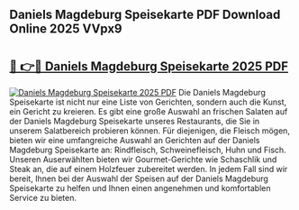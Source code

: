 ## Daniels Magdeburg Speisekarte PDF Download Online 2025 VVpx9

# <h2><a href="http://gc68cme.nevu.top/?p=Daniels+Magdeburg+Speisekarte">🔗 👉🔴 Daniels Magdeburg Speisekarte 2025 PDF</a></h2>

[![Daniels Magdeburg Speisekarte 2025 PDF](https://i.imgur.com/dBaPXMq.png)](http://gc68cme.nevu.top/?p=Daniels+Magdeburg+Speisekarte)
Die Daniels Magdeburg Speisekarte ist nicht nur eine Liste von Gerichten, sondern auch die Kunst, ein Gericht zu kreieren. Es gibt eine große Auswahl an frischen Salaten auf der Daniels Magdeburg Speisekarte unseres Restaurants, die Sie in unserem Salatbereich probieren können. Für diejenigen, die Fleisch mögen, bieten wir eine umfangreiche Auswahl an Gerichten auf der Daniels Magdeburg Speisekarte an: Rindfleisch, Schweinefleisch, Huhn und Fisch. Unseren Auserwählten bieten wir Gourmet-Gerichte wie Schaschlik und Steak an, die auf einem Holzfeuer zubereitet werden. In jedem Fall sind wir bereit, Ihnen bei der Auswahl der Speisen auf der Daniels Magdeburg Speisekarte zu helfen und Ihnen einen angenehmen und komfortablen Service zu bieten.
